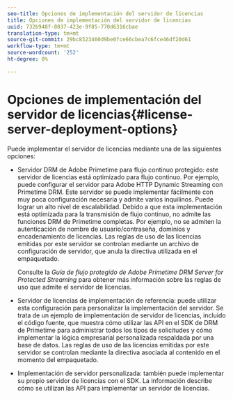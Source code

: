 ```yaml
---
seo-title: Opciones de implementación del servidor de licencias
title: Opciones de implementación del servidor de licencias
uuid: 732b948f-8037-423e-9f85-770d6316cbae
translation-type: tm+mt
source-git-commit: 29bc8323460d9be0fce66cbea7c6fce46df20d61
workflow-type: tm+mt
source-wordcount: '252'
ht-degree: 0%

---
```



# Opciones de implementación del servidor de licencias{#license-server-deployment-options}

Puede implementar el servidor de licencias mediante una de las siguientes opciones:

* Servidor DRM de Adobe Primetime para flujo continuo protegido: este servidor de licencias está optimizado para flujo continuo. Por ejemplo, puede configurar el servidor para Adobe HTTP Dynamic Streaming con Primetime DRM. Este servidor se puede implementar fácilmente con muy poca configuración necesaria y admite varios inquilinos. Puede lograr un alto nivel de escalabilidad. Debido a que esta implementación está optimizada para la transmisión de flujo continuo, no admite las funciones DRM de Primetime completas. Por ejemplo, no se admiten la autenticación de nombre de usuario/contraseña, dominios y encadenamiento de licencias. Las reglas de uso de las licencias emitidas por este servidor se controlan mediante un archivo de configuración de servidor, que anula la directiva utilizada en el empaquetado.

   Consulte la *Guía de flujo protegido de Adobe Primetime DRM Server for Protected Streaming* para obtener más información sobre las reglas de uso que admite el servidor de licencias.
* Servidor de licencias de implementación de referencia: puede utilizar esta configuración para personalizar la implementación del servidor. Se trata de un ejemplo de implementación de servidor de licencias, incluido el código fuente, que muestra cómo utilizar las API en el SDK de DRM de Primetime para administrar todos los tipos de solicitudes y cómo implementar la lógica empresarial personalizada respaldada por una base de datos. Las reglas de uso de las licencias emitidas por este servidor se controlan mediante la directiva asociada al contenido en el momento del empaquetado.
* Implementación de servidor personalizada: también puede implementar su propio servidor de licencias con el SDK. La información describe cómo se utilizan las API para implementar un servidor de licencias.


